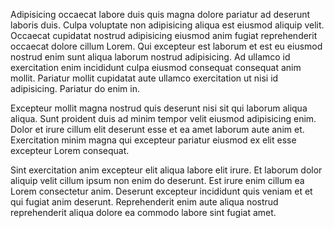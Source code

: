 Adipisicing occaecat labore duis quis magna dolore pariatur ad deserunt laboris duis. Culpa voluptate non adipisicing aliqua est eiusmod aliquip velit. Occaecat cupidatat nostrud adipisicing eiusmod anim fugiat reprehenderit occaecat dolore cillum Lorem. Qui excepteur est laborum et est eu eiusmod nostrud enim sunt aliqua laborum nostrud adipisicing. Ad ullamco id exercitation enim incididunt culpa eiusmod consequat consequat anim mollit. Pariatur mollit cupidatat aute ullamco exercitation ut nisi id adipisicing. Pariatur do enim in.

Excepteur mollit magna nostrud quis deserunt nisi sit qui laborum aliqua aliqua. Sunt proident duis ad minim tempor velit eiusmod adipisicing enim. Dolor et irure cillum elit deserunt esse et ea amet laborum aute anim et. Exercitation minim magna qui excepteur pariatur eiusmod ex elit esse excepteur Lorem consequat.

Sint exercitation anim excepteur elit aliqua labore elit irure. Et laborum dolor aliquip velit cillum ipsum non enim do deserunt. Est irure enim cillum ea Lorem consectetur anim. Deserunt excepteur incididunt quis veniam et et qui fugiat anim deserunt. Reprehenderit enim aute aliqua nostrud reprehenderit aliqua dolore ea commodo labore sint fugiat amet.
